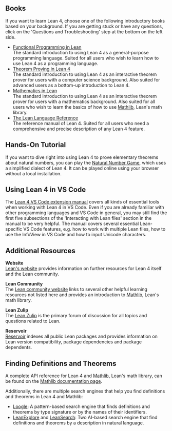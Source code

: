 ## Books
If you want to learn Lean 4, choose one of the following introductory books based on your background. If you are getting stuck or have any questions, click on the 'Questions and Troubleshooting' step at the bottom on the left side.

- [Functional Programming in Lean](https://lean-lang.org/functional_programming_in_lean/)  
  The standard introduction to using Lean 4 as a general-purpose programming language. Suited for all users who wish to learn how to use Lean 4 as a programming language.
- [Theorem Proving in Lean 4](https://lean-lang.org/theorem_proving_in_lean4/)  
  The standard introduction to using Lean 4 as an interactive theorem prover for users with a computer science background. Also suited for advanced users as a bottom-up introduction to Lean 4.
- [Mathematics in Lean](https://leanprover-community.github.io/mathematics_in_lean/)  
  The standard introduction to using Lean 4 as an interactive theorem prover for users with a mathematics background. Also suited for all users who wish to learn the basics of how to use [Mathlib](https://github.com/leanprover-community/mathlib4), Lean's math library.
- [The Lean Language Reference](https://lean-lang.org/doc/reference/latest/)  
  The reference manual of Lean 4. Suited for all users who need a comprehensive and precise description of any Lean 4 feature.

## Hands-On Tutorial
If you want to dive right into using Lean 4 to prove elementary theorems about natural numbers, you can play the [Natural Number Game](https://adam.math.hhu.de/#/g/leanprover-community/NNG4), which uses a simplified dialect of Lean 4. It can be played online using your browser without a local installation.

## Using Lean 4 in VS Code
The [Lean 4 VS Code extension manual](command:lean4.docs.showExtensionManual) covers all kinds of essential tools when working with Lean 4 in VS Code. Even if you are already familiar with other programming languages and VS Code in general, you may still find the first five subsections of the 'Interacting with Lean files' section in the manual to be very helpful. The manual covers several essential Lean-specific VS Code features, e.g. how to work with multiple Lean files, how to use the InfoView in VS Code and how to input Unicode characters.

## Additional Resources
**Website**  
[Lean's website](https://lean-lang.org/) provides information on further resources for Lean 4 itself and the Lean community.

**Lean Community**  
The [Lean community website](https://leanprover-community.github.io/index.html) links to several other helpful learning resources not listed here and provides an introduction to [Mathlib](https://github.com/leanprover-community/mathlib4), Lean's math library.

**Lean Zulip**  
The [Lean Zulip](https://leanprover.zulipchat.com/) is the primary forum of discussion for all topics and questions related to Lean.

**Reservoir**  
[Reservoir](https://reservoir.lean-lang.org/) indexes all public Lean packages and provides information on Lean version compatibility, package dependencies and package dependents.

## Finding Definitions and Theorems
A complete API reference for Lean 4 and [Mathlib](https://github.com/leanprover-community/mathlib4), Lean's math library, can be found on the [Mathlib documentation page](https://leanprover-community.github.io/mathlib4_docs/).

Additionally, there are multiple search engines that help you find definitions and theorems in Lean 4 and Mathlib:

- [Loogle](command:lean4.loogle.search): A pattern-based search engine that finds definitions and theorems by type signature or by the names of their identifiers.
- [LeanExplore](https://www.leanexplore.com/) and [LeanSearch](https://leansearch.net/): Two AI-based search engine that find definitions and theorems by a description in natural language.
